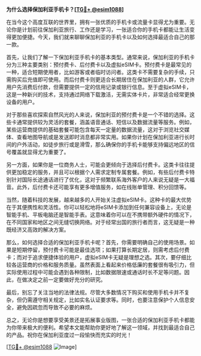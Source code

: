 **为什么选择保加利亚手机卡？[[TG💪+ @esim1088](https://t.me/s/esim1088)]**

在当今这个高度互联的世界里，拥有一张优质的手机卡或流量卡显得尤为重要。无论你是计划前往保加利亚旅行、工作还是学习，一张适合你的手机卡都能让生活变得更加便捷。今天，我们就来聊聊保加利亚的手机卡以及如何选择最适合自己的那一款。

首先，让我们了解一下保加利亚手机卡的基本类型。通常来说，保加利亚的手机卡分为三种主要类别：预付费卡、后付费卡以及虚拟eSIM卡。预付费卡是最常见的一种，适合短期使用者，比如游客或者临时访问者。这类卡不需要复杂的手续，只需购买后充值即可使用。而后付费卡则更适合长期居住在保加利亚的人群，它允许用户先消费后付款，但需要提供一定的信用记录或银行信息。至于虚拟eSIM卡，这是一种新兴的技术，支持通过网络下载激活，无需实体卡片，非常适合经常更换设备的用户。

对于那些喜欢探索自然风光的人来说，保加利亚的预付费卡是一个不错的选择。这些卡通常提供较为灵活的套餐，涵盖语音通话、短信以及数据流量等服务。例如，某些运营商提供的基础套餐可能包含每天一定量的数据流量，这对于浏览社交媒体、查看地图导航或是发送即时消息都非常实用。如果你计划在保加利亚进行长时间的户外活动，如徒步旅行或是滑雪，那么确保你的手机卡能够支持偏远地区的信号覆盖就显得尤为重要了。

另一方面，如果你是一位商务人士，可能会更倾向于选择后付费卡。这类卡往往提供更加稳定的服务，并且可以根据个人需求定制专属套餐。例如，有些后付费卡特别针对国际长途通话进行了优化，这对于频繁联系海外客户的人来说无疑是一大福音。此外，后付费卡还可能享有更多增值服务，如在线账单管理、积分回馈等。

当然，随着科技的发展，越来越多的人开始关注虚拟eSIM卡。这种卡的最大优势在于其便携性和灵活性。你可以轻松地将eSIM卡添加到任何兼容设备上，无论是智能手机、平板电脑还是智能手表。这意味着你可以在不携带额外硬件的情况下，在不同国家和地区之间无缝切换网络。对于经常出国的旅行者而言，这无疑是一种既经济又高效的解决方案。

那么，如何选择合适的保加利亚手机卡呢？首先，你需要明确自己的使用场景。如果是短期停留，预付费卡可能是最佳选项；如果打算长期定居，则需考虑后付费卡；而对于追求便捷体验的用户，虚拟eSIM卡无疑是理想之选。其次，要仔细比较各运营商的价格和服务质量。虽然表面上看起来价格低廉的套餐很有吸引力，但实际使用过程中可能会遇到各种限制，比如数据限速或通话时长不足等问题。因此，在做决定之前一定要做好充分的研究。

最后，别忘了关注当地的法律法规。尽管大多数情况下购买和使用手机卡并不复杂，但仍需遵守相关规定，比如实名认证要求等。同时，也要注意保护个人信息安全，避免因疏忽而导致不必要的麻烦。

总之，无论你是想要享受美景还是拓展事业版图，一张合适的保加利亚手机卡都能为你带来极大的便利。希望本文能帮助你更好地了解这一领域，并找到最适合自己的产品。祝你在保加利亚度过一段愉快而充实的时光！

[[TG💪+ @esim1088](https://t.me/s/esim1088) ![Image](https://i.postimg.cc/4NQfJmqS/Snipaste-2025-05-13-00-14-12.png)]